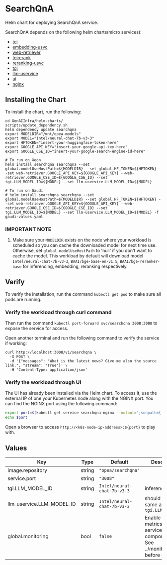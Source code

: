 # SearchQnA

Helm chart for deploying SearchQnA service.

SearchQnA depends on the following helm charts(micro services):

- [tei](../common/tei)
- [embedding-usvc](../common/embedding-usvc)
- [web-retriever](../common/web-retriever)
- [teirerank](../common/teirerank)
- [reranking-usvc](../common/reranking-usvc)
- [tgi](../common/tgi)
- [llm-uservice](../common/llm-uservice)
- [ui](../common/ui)
- [nginx](../common/nginx)

## Installing the Chart

To install the chart, run the following:

```console
cd GenAIInfra/helm-charts/
scripts/update_dependency.sh
helm dependency update searchqna
export MODELDIR="/mnt/opea-models"
export MODEL="Intel/neural-chat-7b-v3-3"
export HFTOKEN="insert-your-huggingface-token-here"
export GOOGLE_API_KEY="insert-your-google-api-key-here"
export GOOGLE_CSE_ID="insert-your-google-search-engine-id-here"

# To run on Xeon
helm install searchqna searchqna --set global.modelUseHostPath=${MODELDIR} --set global.HF_TOKEN=${HFTOKEN} --set web-retriever.GOOGLE_API_KEY=${GOOGLE_API_KEY} --web-retriever.GOOGLE_CSE_ID=${GOOGLE_CSE_ID} --set tgi.LLM_MODEL_ID=${MODEL} --set llm-uservice.LLM_MODEL_ID=${MODEL}

# To run on Gaudi
# helm install searchqna searchqna --set global.modelUseHostPath=${MODELDIR} --set global.HF_TOKEN=${HFTOKEN} --set web-retriever.GOOGLE_API_KEY=${GOOGLE_API_KEY} --web-retriever.GOOGLE_CSE_ID=${GOOGLE_CSE_ID} --set tgi.LLM_MODEL_ID=${MODEL} --set llm-uservice.LLM_MODEL_ID=${MODEL} -f gaudi-values.yaml
```

### IMPORTANT NOTE

1. Make sure your `MODELDIR` exists on the node where your workload is scheduled so you can cache the downloaded model for next time use. Otherwise, set `global.modelUseHostPath` to 'null' if you don't want to cache the model. This workload by default will download model `Intel/neural-chat-7b-v3-3`, `BAAI/bge-base-en-v1.5`, `BAAI/bge-reranker-base` for inferencing, embedding, reranking respectively.

## Verify

To verify the installation, run the command `kubectl get pod` to make sure all pods are running.

### Verify the workload through curl command

Then run the command `kubectl port-forward svc/searchqna 3008:3008` to expose the service for access.

Open another terminal and run the following command to verify the service if working:

```console
curl http://localhost:3008/v1/searchqna \
  -X POST \
  -d '{"messages": "What is the latest news? Give me also the source link.", "stream": "True"}' \
  -H 'Content-Type: application/json'
```

### Verify the workload through UI

The UI has already been installed via the Helm chart. To access it, use the external IP of one your Kubernetes node along with the NGINX port. You can find the NGINX port using the following command:

```bash
export port=$(kubectl get service searchqna-nginx --output='jsonpath={.spec.ports[0].nodePort}')
echo $port
```

Open a browser to access `http://<k8s-node-ip-address>:${port}` to play with.

## Values

| Key                       | Type   | Default                     | Description                                                                            |
| ------------------------- | ------ | --------------------------- | -------------------------------------------------------------------------------------- |
| image.repository          | string | `"opea/searchqna"`          |                                                                                        |
| service.port              | string | `"3008"`                    |                                                                                        |
| tgi.LLM_MODEL_ID          | string | `Intel/neural-chat-7b-v3-3` | inference model                                                                        |
| llm_uservice.LLM_MODEL_ID | string | `Intel/neural-chat-7b-v3-3` | should be the same as `tgi.LLM_MODEL_ID`                                               |
| global.monitoring         | bool   | `false`                     | Enable usage metrics for the service components. See ../monitoring.md before enabling! |
